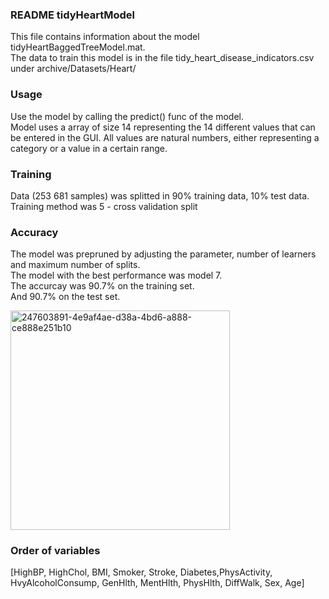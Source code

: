 ### README tidyHeartModel
This file contains information about the model tidyHeartBaggedTreeModel.mat. <br>
The data to train this model is in the file tidy_heart_disease_indicators.csv under archive/Datasets/Heart/

### Usage
Use the model by calling the predict() func of the model.  <br>
Model uses a array of size 14 representing the 14 different values that can be entered in the GUI. All values are natural numbers, either representing a category or a value in a certain range. <br>


### Training
Data (253 681 samples) was splitted in 90% training data, 10% test data. <br>
Training method was 5 - cross validation split

### Accuracy 
The model was prepruned by adjusting the parameter, number of learners and maximum number of splits. <br>
The model with the best performance was model 7. <br>
The accurcay was 90.7% on the training set. <br>
And 90.7% on the test set. <br>


<img width="351" alt="247603891-4e9af4ae-d38a-4bd6-a888-ce888e251b10" src="https://github.com/mango-gremlin/Teamprojekt-Diagnosis-System/assets/116288221/bda68751-55c2-46af-9fc5-a8a13995573e">

### Order of variables
[HighBP, HighChol, BMI, Smoker, Stroke, Diabetes,PhysActivity, HvyAlcoholConsump, GenHlth, MentHlth, PhysHlth, DiffWalk, Sex, Age]

